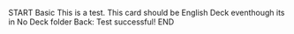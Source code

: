 <!-- CARD -->
START
Basic
This is a test. This card should be English Deck eventhough its in No Deck folder
Back: Test successful!
END
